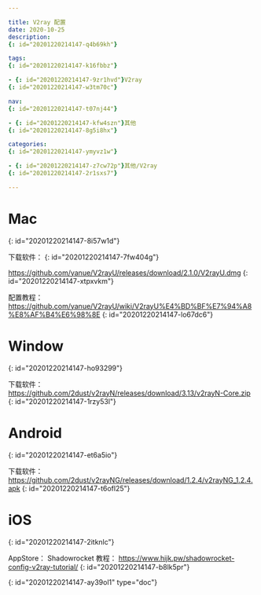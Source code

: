 ```yaml
---

title: V2ray 配置
date: 2020-10-25
description:
{: id="20201220214147-q4b69kh"}

tags:
{: id="20201220214147-k16fbbz"}

- {: id="20201220214147-9zr1hvd"}V2ray
{: id="20201220214147-w3tm70c"}

nav:
{: id="20201220214147-t07nj44"}

- {: id="20201220214147-kfw4szn"}其他
{: id="20201220214147-8g5i8hx"}

categories:
{: id="20201220214147-ymyvz1w"}

- {: id="20201220214147-z7cw72p"}其他/V2ray
{: id="20201220214147-2r1sxs7"}

---
```


# Mac
{: id="20201220214147-8i57w1d"}

下载软件：
{: id="20201220214147-7fw404g"}

https://github.com/yanue/V2rayU/releases/download/2.1.0/V2rayU.dmg
{: id="20201220214147-xtpxvkm"}

配置教程：
https://github.com/yanue/V2rayU/wiki/V2rayU%E4%BD%BF%E7%94%A8%E8%AF%B4%E6%98%8E
{: id="20201220214147-lo67dc6"}

# Window
{: id="20201220214147-ho93299"}

下载软件：
https://github.com/2dust/v2rayN/releases/download/3.13/v2rayN-Core.zip
{: id="20201220214147-1rzy53l"}

# Android
{: id="20201220214147-et6a5io"}

下载软件：https://github.com/2dust/v2rayNG/releases/download/1.2.4/v2rayNG_1.2.4.apk
{: id="20201220214147-t6ofl25"}

# iOS
{: id="20201220214147-2itknlc"}

AppStore： Shadowrocket
教程：
https://www.hijk.pw/shadowrocket-config-v2ray-tutorial/
{: id="20201220214147-b8lk5pr"}


{: id="20201220214147-ay39ol1" type="doc"}
